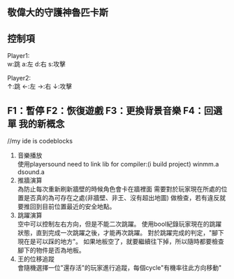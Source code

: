 <p1>敬偉大的守護神魯匹卡斯</p1>
--------------------------------
控制項
--------------------------------
Player1:                    
w:跳   a:左   d:右  s:攻擊

Player2:                   
↑:跳   ←:左   →:右  ↓:攻擊

F1：暫停
F2：恢復遊戲
F3：更換背景音樂
F4：回選單
我的新概念
--------------------------------
//my ide is codeblocks
<ol>
<li>音樂播放</li>
使用playersound
need to link lib for compiler:(i build project)
winmm.a  dsound.a
<li>推牆演算</li>
為防止每次重新刷新牆壁的時候角色會卡在牆裡面
需要對於玩家現在所處的位置是否真的為可存在之處(非牆壁、非王、沒有超出地圖)
做檢查，若有違反就要推回到目前位置最近的安全地點。
<li>跳躍演算</li>
空中可以控制左右方向，但是不能二次跳躍。
使用bool紀錄玩家現在的跳躍狀態，直到完成一次跳躍之後，才能再次跳躍。
對於跳躍完成的判定，"腳下現在是可以踩的地方"。
如果地板空了，就要繼續往下掉，所以隨時都要檢查腳下的物件是否為地板。
<li>王的位移追蹤</li>
會隨機選擇一位"還存活"的玩家進行追蹤，每個cycle"有機率往此方向移動"
</ol>
